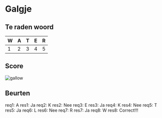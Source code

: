 # Galgje

## Te raden woord

|W|A|T|E|R|
|-|-|-|-|-|
|1|2|3|4|5|

## Score
![gallow](./images/4.png)

## Beurten
req1: A
res1: Ja
req2: K
res2: Nee
req3: E
res3: Ja
req4: K
res4: Nee
req5: T
res5: Ja
req6: L
res6: Nee
req7: R
res7: Ja
req8: W
res8: Correct!!!



